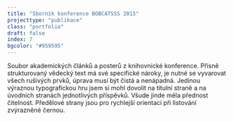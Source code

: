 ```yaml
---
title: "Sborník konference BOBCATSSS 2015"
projecttype: "publikace"
class: "portfolio"
draft: false
index: 7
bgcolor: "#959595"
---
```



Soubor akademických článků a posterů z knihovnické konference. Přísně strukturovaný vědecký text má své specifické nároky, je nutné se vyvarovat všech rušivých prvků, úprava musí být čistá a nenápadná. Jedinou výraznou typografickou hru jsem si mohl dovolit na titulní straně a na úvodních stranách jednotlivých příspěvků. Všude jinde měla přednost čitelnost. Předělové strany jsou pro rychlejší orientaci při listování zvýrazněné černou.
